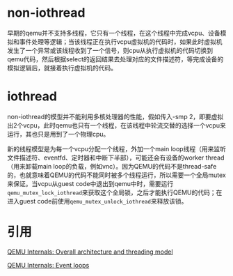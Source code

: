 # non-iothread
早期的qemu并不支持多线程，它只有一个线程，在这个线程中完成vcpu、设备模拟和事件处理等逻辑；当该线程正在执行vcpu虚拟机的代码时，如果此时虚拟机发生了一个异常或该线程收到了一个信号，则cpu从执行虚拟机的代码切换到qemu代码，然后根据select的返回结果去处理对应的文件描述符，等完成设备的模拟逻辑后，就接着执行虚拟机的代码。
# iothread
non-iothread的模型并不能利用多核处理器的性能，假如传入-smp 2，即要虚拟出2个vcpu，此时qemu也只有一个线程，在该线程中轮流交替的选择一个vcpu来运行，其也只是用到了一个物理cpu。

新的线程模型是为每一个vcpu分配一个线程，外加一个main loop线程（用来监听文件描述符、eventfd、定时器和中断下半部），可能还会有设备的worker thread（用来卸载main loop的负载，例如vnc）。因为QEMU的代码不是thread-safe的，也就意味着QEMU的代码不能同时被多个线程运行，所以需要一个全局mutex来保证。当vcpu从guest code中退出到qemu中时，需要运行`qemu_mutex_lock_iothread`来获取这个全局锁，之后才能执行QEMU的代码；在进入guest code前使用`qemu_mutex_unlock_iothread`来释放该锁。

# 引用
[QEMU Internals: Overall architecture and threading model](http://blog.vmsplice.net/2011/03/qemu-internals-overall-architecture-and.html)

[QEMU Internals: Event loops](http://blog.vmsplice.net/2020/08/qemu-internals-event-loops.html)